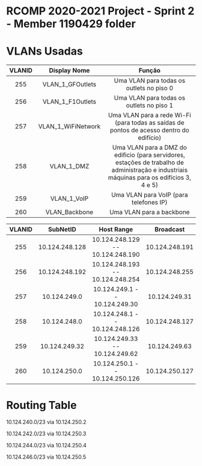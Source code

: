 RCOMP 2020-2021 Project - Sprint 2 - Member 1190429 folder
===========================================

# VLANs Usadas #

| VLANID | Display Nome | Função |
|:----------:|:----------:|:----------:|
|255|VLAN_1_GFOutlets|Uma VLAN para todas os outlets no piso 0|
|256|VLAN_1_F1Outlets|Uma VLAN para todas os outlets no piso 1|
|257|VLAN_1_WiFiNetwork|Uma VLAN para a rede Wi-Fi (para todas as saídas de pontos de acesso dentro do edifício)|
|258|VLAN_1_DMZ|Uma VLAN para a DMZ do edificio (para servidores, estações de trabalho de administração e industriais máquinas para os edifícios 3, 4 e 5)|
|259|VLAN_1_VoIP|Uma VLAN para VoIP (para telefones IP)|
|260|VLAN_Backbone|Uma VLAN para a backbone|


| VLANID | SubNetID | Host Range | Broadcast | Mask |
|:----------:|:----------:|:----------:|:----------:|:----------:|
|255|10.124.248.128|10.124.248.129 -- 10.124.248.190|10.124.248.191|255.255.255.192|
|256|10.124.248.192|10.124.248.193 -- 10.124.248.254|10.124.248.255|255.255.255.192|
|257|10.124.249.0|10.124.249.1 -- 10.124.249.30|10.124.249.31|255.255.255.224|
|258|10.124.248.0|10.124.248.1 -- 10.124.248.126|10.124.248.127|255.255.255.128|
|259|10.124.249.32|10.124.249.33 -- 10.124.249.62|10.124.249.63|255.255.255.224|
|260|10.124.250.0|10.124.250.1 -- 10.124.250.126|10.124.250.127|255.255.255.128|


# Routing Table #

10.124.240.0/23 via 10.124.250.2

10.124.242.0/23 via 10.124.250.3

10.124.244.0/23 via 10.124.250.4

10.124.246.0/23 via 10.124.250.5
